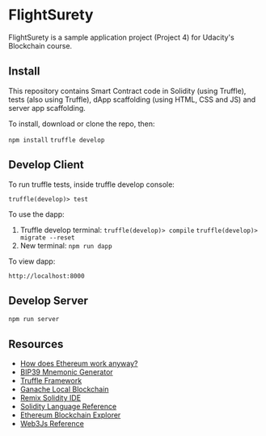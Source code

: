 # FlightSurety

FlightSurety is a sample application project (Project 4) for Udacity's Blockchain course.

## Install

This repository contains Smart Contract code in Solidity (using Truffle), tests (also using Truffle), dApp scaffolding (using HTML, CSS and JS) and server app scaffolding.

To install, download or clone the repo, then:

`npm install`
`truffle develop`

## Develop Client

To run truffle tests, inside truffle develop console:

`truffle(develop)> test`

To use the dapp:

1. Truffle develop terminal:
`truffle(develop)> compile`
`truffle(develop)> migrate --reset`
2. New terminal:
`npm run dapp`

To view dapp:

`http://localhost:8000`

## Develop Server

`npm run server`

## Resources

* [How does Ethereum work anyway?](https://medium.com/@preethikasireddy/how-does-ethereum-work-anyway-22d1df506369)
* [BIP39 Mnemonic Generator](https://iancoleman.io/bip39/)
* [Truffle Framework](http://truffleframework.com/)
* [Ganache Local Blockchain](http://truffleframework.com/ganache/)
* [Remix Solidity IDE](https://remix.ethereum.org/)
* [Solidity Language Reference](http://solidity.readthedocs.io/en/v0.4.24/)
* [Ethereum Blockchain Explorer](https://etherscan.io/)
* [Web3Js Reference](https://github.com/ethereum/wiki/wiki/JavaScript-API)